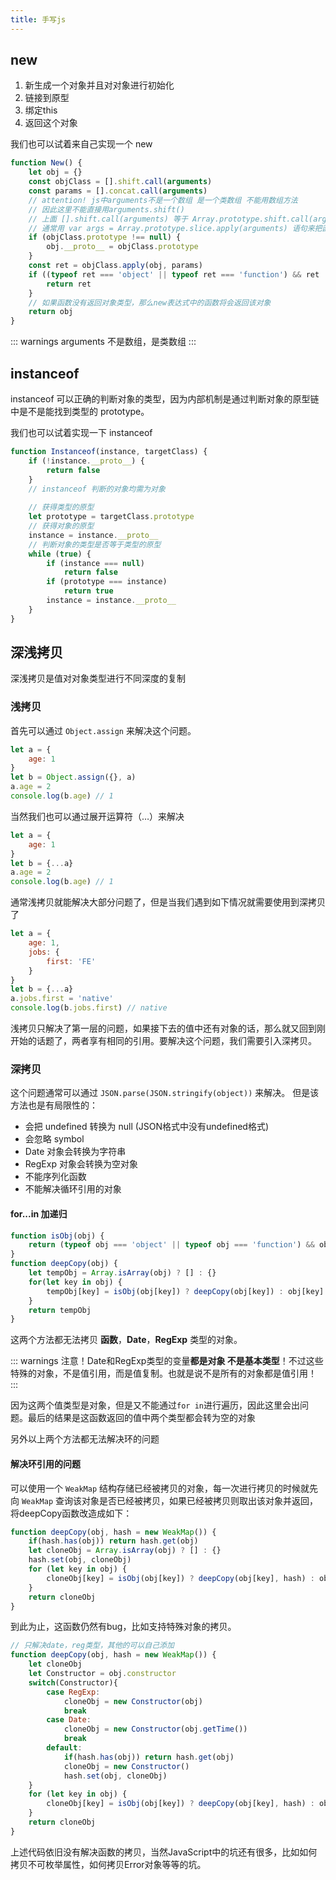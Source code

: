 ```yaml
---
title: 手写js
---
```


## new

1. 新生成一个对象并且对对象进行初始化
2. 链接到原型
3. 绑定this
4. 返回这个对象

我们也可以试着来自己实现一个 new
```js
function New() {
    let obj = {}
    const objClass = [].shift.call(arguments)
    const params = [].concat.call(arguments)
    // attention! js中arguments不是一个数组 是一个类数组 不能用数组方法
    // 因此这里不能直接用arguments.shift() 
    // 上面 [].shift.call(arguments) 等于 Array.prototype.shift.call(arguments)
    // 通常用 var args = Array.prototype.slice.apply(arguments) 语句来把函数参数转换成一个数组
    if (objClass.prototype !== null) {
        obj.__proto__ = objClass.prototype
    }
    const ret = objClass.apply(obj, params)
    if ((typeof ret === 'object' || typeof ret === 'function') && ret !== null) {
        return ret
    }
    // 如果函数没有返回对象类型，那么new表达式中的函数将会返回该对象
    return obj
}
```
::: warnings
arguments 不是数组，是类数组
:::

## instanceof

instanceof 可以正确的判断对象的类型，因为内部机制是通过判断对象的原型链中是不是能找到类型的 prototype。

我们也可以试着实现一下 instanceof

```js
function Instanceof(instance, targetClass) {
    if (!instance.__proto__) {
        return false
    }
    // instanceof 判断的对象均需为对象
    
    // 获得类型的原型
    let prototype = targetClass.prototype
    // 获得对象的原型
    instance = instance.__proto__
    // 判断对象的类型是否等于类型的原型
    while (true) {
    	if (instance === null)
    		return false
    	if (prototype === instance)
    		return true
    	instance = instance.__proto__
    }
}
```

## 深浅拷贝
深浅拷贝是值对对象类型进行不同深度的复制

### 浅拷贝

首先可以通过 `Object.assign` 来解决这个问题。
```js
let a = {
    age: 1
}
let b = Object.assign({}, a)
a.age = 2
console.log(b.age) // 1
```

当然我们也可以通过展开运算符（…）来解决
```js
let a = {
    age: 1
}
let b = {...a}
a.age = 2
console.log(b.age) // 1
```

通常浅拷贝就能解决大部分问题了，但是当我们遇到如下情况就需要使用到深拷贝了
```js
let a = {
    age: 1,
    jobs: {
        first: 'FE'
    }
}
let b = {...a}
a.jobs.first = 'native'
console.log(b.jobs.first) // native
```
浅拷贝只解决了第一层的问题，如果接下去的值中还有对象的话，那么就又回到刚开始的话题了，两者享有相同的引用。要解决这个问题，我们需要引入深拷贝。

### 深拷贝
这个问题通常可以通过 `JSON.parse(JSON.stringify(object))` 来解决。
但是该方法也是有局限性的：

- 会把 undefined 转换为 null (JSON格式中没有undefined格式)
- 会忽略 symbol
- Date 对象会转换为字符串
- RegExp 对象会转换为空对象
- 不能序列化函数
- 不能解决循环引用的对象

#### for...in 加递归

```js
function isObj(obj) {
    return (typeof obj === 'object' || typeof obj === 'function') && obj !== null
}
function deepCopy(obj) {
    let tempObj = Array.isArray(obj) ? [] : {}
    for(let key in obj) {
        tempObj[key] = isObj(obj[key]) ? deepCopy(obj[key]) : obj[key]
    }
    return tempObj
}
```
这两个方法都无法拷贝 **函数**，**Date**，**RegExp** 类型的对象。

::: warnings
注意！Date和RegExp类型的变量**都是对象 不是基本类型**！不过这些特殊的对象，不是值引用，而是值复制。也就是说不是所有的对象都是值引用！
:::

因为这两个值类型是对象，但是又不能通过`for in`进行遍历，因此这里会出问题。最后的结果是这函数返回的值中两个类型都会转为空的对象

另外以上两个方法都无法解决环的问题

#### 解决环引用的问题
可以使用一个 `WeakMap` 结构存储已经被拷贝的对象，每一次进行拷贝的时候就先向 `WeakMap` 查询该对象是否已经被拷贝，如果已经被拷贝则取出该对象并返回，将deepCopy函数改造成如下：
```js
function deepCopy(obj, hash = new WeakMap()) {
    if(hash.has(obj)) return hash.get(obj)
    let cloneObj = Array.isArray(obj) ? [] : {}
    hash.set(obj, cloneObj)
    for (let key in obj) {
        cloneObj[key] = isObj(obj[key]) ? deepCopy(obj[key], hash) : obj[key];
    }
    return cloneObj
}
```
到此为止，这函数仍然有bug，比如支持特殊对象的拷贝。
```js
// 只解决date，reg类型，其他的可以自己添加
function deepCopy(obj, hash = new WeakMap()) {
    let cloneObj
    let Constructor = obj.constructor
    switch(Constructor){
        case RegExp:
            cloneObj = new Constructor(obj)
            break
        case Date:
            cloneObj = new Constructor(obj.getTime())
            break
        default:
            if(hash.has(obj)) return hash.get(obj)
            cloneObj = new Constructor()
            hash.set(obj, cloneObj)
    }
    for (let key in obj) {
        cloneObj[key] = isObj(obj[key]) ? deepCopy(obj[key], hash) : obj[key];
    }
    return cloneObj
}
```

上述代码依旧没有解决函数的拷贝，当然JavaScript中的坑还有很多，比如如何拷贝不可枚举属性，如何拷贝Error对象等等的坑。

